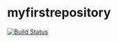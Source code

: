# myfirstrepository
[![Build Status](https://dev.azure.com/ervivekpt/demoprojekt/_apis/build/status/vivekpt.myfirstrepository?branchName=master)](https://dev.azure.com/ervivekpt/demoprojekt/_build/latest?definitionId=2&branchName=master)
